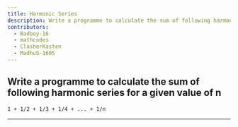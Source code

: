 ```yaml
---
title: Harmonic Series
description: Write a programme to calculate the sum of following harmonic series for a given value of n
contributors:
  - Badboy-16
  - mathcodes
  - ClasherKasten
  - MadhuS-1605
---
```


## Write a programme to calculate the sum of following harmonic series for a given value of n

```txt
1 + 1/2 + 1/3 + 1/4 + ... + 1/n
```

---
